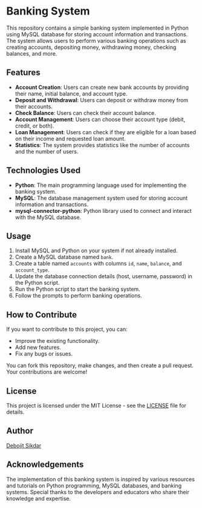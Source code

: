 # Banking System

This repository contains a simple banking system implemented in Python using MySQL database for storing account information and transactions. The system allows users to perform various banking operations such as creating accounts, depositing money, withdrawing money, checking balances, and more.

## Features

- **Account Creation**: Users can create new bank accounts by providing their name, initial balance, and account type.
- **Deposit and Withdrawal**: Users can deposit or withdraw money from their accounts.
- **Check Balance**: Users can check their account balance.
- **Account Management**: Users can choose their account type (debit, credit, or both).
- **Loan Management**: Users can check if they are eligible for a loan based on their income and requested loan amount.
- **Statistics**: The system provides statistics like the number of accounts and the number of users.

## Technologies Used

- **Python**: The main programming language used for implementing the banking system.
- **MySQL**: The database management system used for storing account information and transactions.
- **mysql-connector-python**: Python library used to connect and interact with the MySQL database.

## Usage

1. Install MySQL and Python on your system if not already installed.
2. Create a MySQL database named `bank`.
3. Create a table named `accounts` with columns `id`, `name`, `balance`, and `account_type`.
4. Update the database connection details (host, username, password) in the Python script.
5. Run the Python script to start the banking system.
6. Follow the prompts to perform banking operations.

## How to Contribute

If you want to contribute to this project, you can:

- Improve the existing functionality.
- Add new features.
- Fix any bugs or issues.

You can fork this repository, make changes, and then create a pull request. Your contributions are welcome!

## License

This project is licensed under the MIT License - see the [LICENSE](LICENSE) file for details.

## Author

[Debojit Sikdar](https://github.com/DebojitSikdar06)

## Acknowledgements

The implementation of this banking system is inspired by various resources and tutorials on Python programming, MySQL databases, and banking systems. Special thanks to the developers and educators who share their knowledge and expertise.
